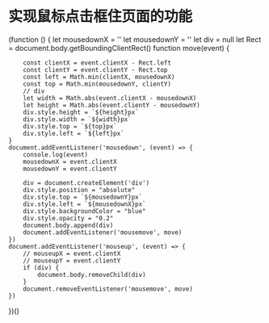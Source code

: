 # 实现鼠标点击框住页面的功能
(function () {
    let mousedownX = ''
    let mousedownY = ''
    let div = null
    let Rect = document.body.getBoundingClientRect()
    function move(event) {

        const clientX = event.clientX - Rect.left
        const clientY = event.clientY - Rect.top
        const left = Math.min(clientX, mousedownX)
        const top = Math.min(mousedownY, clientY)
        // div
        let width = Math.abs(event.clientX - mousedownX)
        let height = Math.abs(event.clientY - mousedownY)
        div.style.height = `${height}px`
        div.style.width = `${width}px`
        div.style.top = `${top}px`
        div.style.left = `${left}px`
    }
    document.addEventListener('mousedown', (event) => {
        console.log(event)
        mousedownX = event.clientX
        mousedownY = event.clientY
        
        div = document.createElement('div')
        div.style.position = "absolute"
        div.style.top = `${mousedownY}px`
        div.style.left = `${mousedownX}px`
        div.style.backgroundColor = "blue"
        div.style.opacity = "0.2"
        document.body.append(div)
        document.addEventListener('mousemove', move)
    })
    document.addEventListener('mouseup', (event) => {
        // mouseupX = event.clientX
        // mouseupY = event.clientY
        if (div) {
            document.body.removeChild(div)
        }
        document.removeEventListener('mousemove', move)
    })
})()